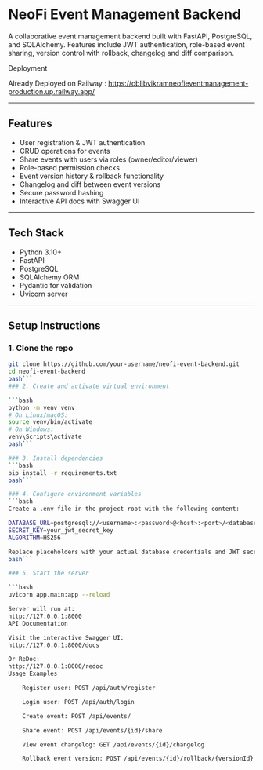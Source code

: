 # NeoFi Event Management Backend

A collaborative event management backend built with FastAPI, PostgreSQL, and SQLAlchemy. Features include JWT authentication, role-based event sharing, version control with rollback, changelog and diff comparison.

Deployment

Already Deployed on Railway : https://oblibvikramneofieventmanagement-production.up.railway.app/

---

## Features

- User registration & JWT authentication
- CRUD operations for events
- Share events with users via roles (owner/editor/viewer)
- Role-based permission checks
- Event version history & rollback functionality
- Changelog and diff between event versions
- Secure password hashing
- Interactive API docs with Swagger UI

---

## Tech Stack

- Python 3.10+
- FastAPI
- PostgreSQL
- SQLAlchemy ORM
- Pydantic for validation
- Uvicorn server

---

## Setup Instructions

### 1. Clone the repo

```bash
git clone https://github.com/your-username/neofi-event-backend.git
cd neofi-event-backend
bash```
### 2. Create and activate virtual environment

```bash
python -m venv venv
# On Linux/macOS:
source venv/bin/activate
# On Windows:
venv\Scripts\activate
bash```

### 3. Install dependencies
```bash
pip install -r requirements.txt
bash```

### 4. Configure environment variables
```bash
Create a .env file in the project root with the following content:

DATABASE_URL=postgresql://<username>:<password>@<host>:<port>/<database>
SECRET_KEY=your_jwt_secret_key
ALGORITHM=HS256

Replace placeholders with your actual database credentials and JWT secret.
bash```

### 5. Start the server

```bash
uvicorn app.main:app --reload

Server will run at:
http://127.0.0.1:8000
API Documentation

Visit the interactive Swagger UI:
http://127.0.0.1:8000/docs

Or ReDoc:
http://127.0.0.1:8000/redoc
Usage Examples

    Register user: POST /api/auth/register

    Login user: POST /api/auth/login

    Create event: POST /api/events/

    Share event: POST /api/events/{id}/share

    View event changelog: GET /api/events/{id}/changelog

    Rollback event version: POST /api/events/{id}/rollback/{versionId}

